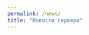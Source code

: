 ```yaml
---
permalink: /news/
title: "Новости сервера"
---
```


<script src="https://cdn.commoninja.com/sdk/latest/commonninja.js" defer></script>
<div class="commonninja_component pid-f5ef1593-50af-4f6e-88a1-101ddef724f4"></div>